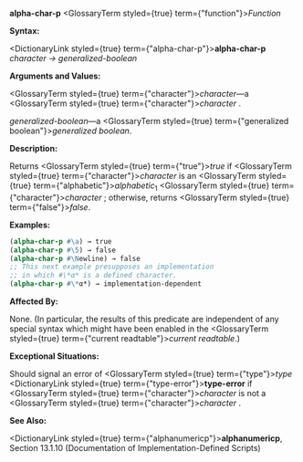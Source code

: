 **alpha-char-p** <GlossaryTerm styled={true} term={"function"}><i>Function</i></GlossaryTerm> 



**Syntax:** 



<DictionaryLink styled={true} term={"alpha-char-p"}><b>alpha-char-p</b></DictionaryLink> *character → generalized-boolean* 



**Arguments and Values:** 



<GlossaryTerm styled={true} term={"character"}><i>character</i></GlossaryTerm>—a <GlossaryTerm styled={true} term={"character"}><i>character</i></GlossaryTerm> . 



*generalized-boolean*—a <GlossaryTerm styled={true} term={"generalized boolean"}><i>generalized boolean</i></GlossaryTerm>. 



**Description:** 



Returns <GlossaryTerm styled={true} term={"true"}><i>true</i></GlossaryTerm> if <GlossaryTerm styled={true} term={"character"}><i>character</i></GlossaryTerm> is an <GlossaryTerm styled={true} term={"alphabetic"}><i>alphabetic</i></GlossaryTerm><sub>1</sub> <GlossaryTerm styled={true} term={"character"}><i>character</i></GlossaryTerm> ; otherwise, returns <GlossaryTerm styled={true} term={"false"}><i>false</i></GlossaryTerm>. 



**Examples:**
```lisp
(alpha-char-p #\a) → true 
(alpha-char-p #\5) → false 
(alpha-char-p #\Newline) → false 
;; This next example presupposes an implementation 
;; in which #\*α* is a defined character. 
(alpha-char-p #\*α*) → implementation-dependent 
```
**Affected By:** 



None. (In particular, the results of this predicate are independent of any special syntax which might have been enabled in the <GlossaryTerm styled={true} term={"current readtable"}><i>current readtable</i></GlossaryTerm>.) 



**Exceptional Situations:** 



Should signal an error of <GlossaryTerm styled={true} term={"type"}><i>type</i></GlossaryTerm> <DictionaryLink styled={true} term={"type-error"}><b>type-error</b></DictionaryLink> if <GlossaryTerm styled={true} term={"character"}><i>character</i></GlossaryTerm> is not a <GlossaryTerm styled={true} term={"character"}><i>character</i></GlossaryTerm> . 



**See Also:** 



<DictionaryLink styled={true} term={"alphanumericp"}><b>alphanumericp</b></DictionaryLink>, Section 13.1.10 (Documentation of Implementation-Defined Scripts) 



 



 



